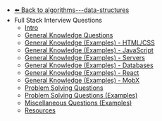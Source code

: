 - [⬅️ Back to algorithms---data-structures](../README.md)
- Full Stack Interview Questions
  - [Intro](./Intro.md "Intro")
  - [General Knowledge Questions](./General-Knowledge-Questions.md "General Knowledge Questions")
  - [General Knowledge (Examples) - HTML/CSS](./General-Knowledge--Examples----HTML-CSS.md "General Knowledge (Examples) - HTML/CSS")
  - [General Knowledge (Examples) - JavaScript](./General-Knowledge--Examples----JavaScript.md "General Knowledge (Examples) - JavaScript")
  - [General Knowledge (Examples) - Servers](./General-Knowledge--Examples----Servers.md "General Knowledge (Examples) - Servers")
  - [General Knowledge (Examples) - Databases](./General-Knowledge--Examples----Databases.md "General Knowledge (Examples) - Databases")
  - [General Knowledge (Examples) - React](./General-Knowledge--Examples----React.md "General Knowledge (Examples) - React")
  - [General Knowledge (Examples) - MobX](./General-Knowledge--Examples----MobX.md "General Knowledge (Examples) - MobX")
  - [Problem Solving Questions](./Problem-Solving-Questions.md "Problem Solving Questions")
  - [Problem Solving Questions (Examples)](./Problem-Solving-Questions--Examples-.md "Problem Solving Questions (Examples)")
  - [Miscellaneous Questions (Examples)](./Miscellaneous-Questions--Examples-.md "Miscellaneous Questions (Examples)")
  - [Resources](./Resources.md "Resources")
